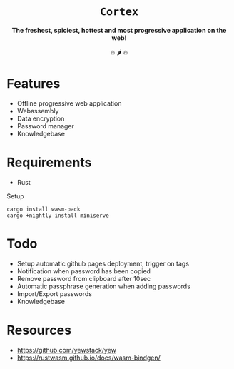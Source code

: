 <div align="center">
    <h1><code>Cortex</code></h1>
    <strong>The freshest, spiciest, hottest and most progressive application on the web!</strong>
    <p>🔥 🌶 🔥</p>
</div>


# Features
* Offline progressive web application
* Webassembly
* Data encryption
* Password manager
* Knowledgebase


# Requirements
* Rust

Setup
```
cargo install wasm-pack
cargo +nightly install miniserve
```


# Todo
* Setup automatic github pages deployment, trigger on tags
* Notification when password has been copied
* Remove password from clipboard after 10sec
* Automatic passphrase generation when adding passwords
* Import/Export passwords
* Knowledgebase


# Resources
* https://github.com/yewstack/yew
* https://rustwasm.github.io/docs/wasm-bindgen/